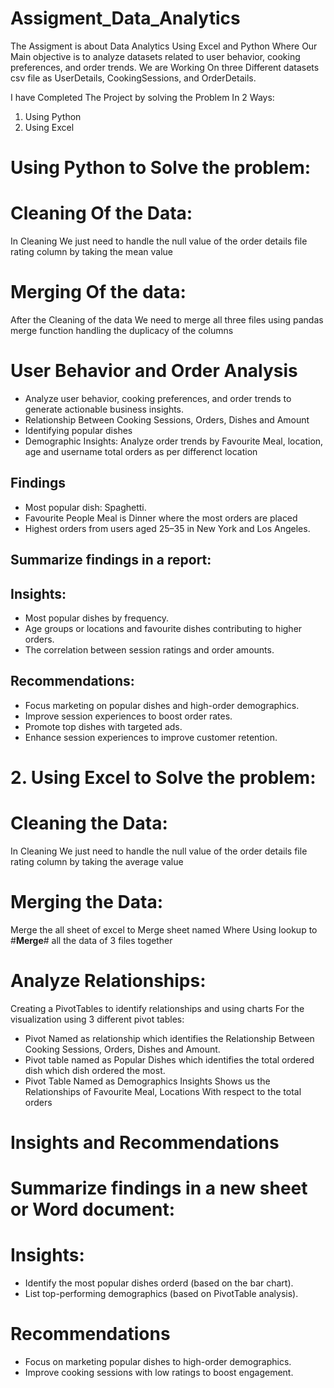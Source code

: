 # Assigment_Data_Analytics
The Assigment is about Data Analytics Using Excel and Python Where Our Main objective is to analyze datasets related to user behavior, cooking preferences, and order trends. We are Working On three Different datasets csv file as  UserDetails, CookingSessions, and OrderDetails.

I have Completed The Project by solving the Problem In 2 Ways:
1. Using Python
2. Using Excel

# Using Python to Solve the problem:

# Cleaning Of the Data:
In Cleaning We just need to handle the null value of the order details file rating column by taking the mean value
# Merging Of the data:
After the Cleaning of the data We need to merge all three files using pandas merge function handling the duplicacy of the columns
# User Behavior and Order Analysis
- Analyze user behavior, cooking preferences, and order trends to generate actionable business insights.
- Relationship Between Cooking Sessions, Orders, Dishes and Amount
- Identifying popular dishes
- Demographic Insights: Analyze order trends by Favourite Meal, location, age and username total orders as per differenct location 

## Findings
- Most popular dish: Spaghetti.
- Favourite People Meal is Dinner where the most orders are placed
- Highest orders from users aged 25–35 in New York and Los Angeles.

## Summarize findings in a report:
## Insights:
- Most popular dishes by frequency.
- Age groups or locations and favourite dishes contributing to higher orders.
- The correlation between session ratings and order amounts.
## Recommendations:
- Focus marketing on popular dishes and high-order demographics.
- Improve session experiences to boost order rates.
- Promote top dishes with targeted ads.
- Enhance session experiences to improve customer retention.

# 2. Using Excel to Solve the problem:

# Cleaning the Data:
In Cleaning We just need to handle the null value of the order details file rating column by taking the average value

# Merging the Data:
Merge the all sheet of excel to Merge sheet named Where Using lookup to #**Merge**# all the data of 3 files together

# Analyze Relationships:
Creating  a PivotTables to identify relationships and using charts For the visualization using 3 different pivot tables:
-  Pivot Named as relationship which identifies the Relationship Between Cooking Sessions, Orders, Dishes and Amount.
-  Pivot table named as Popular Dishes which identifies the total ordered dish which dish ordered the most.
-  Pivot Table Named as Demographics Insights Shows us the Relationships of Favourite Meal, Locations With respect to the total orders

# Insights and Recommendations
# Summarize findings in a new sheet or Word document:
# Insights:
- Identify the most popular dishes orderd (based on the bar chart).				
-  List top-performing demographics (based on PivotTable analysis).			

# Recommendations				
- Focus on marketing popular dishes to high-order demographics.				
- Improve cooking sessions with low ratings to boost engagement.				


